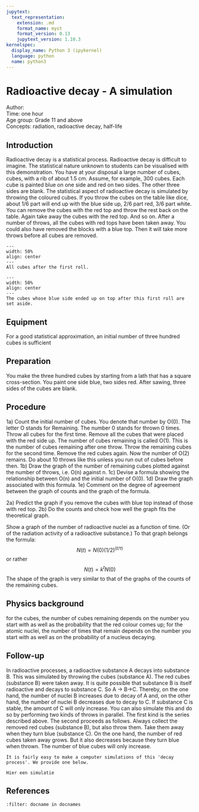 ```yaml
---
jupytext:
  text_representation:
    extension: .md
    format_name: myst
    format_version: 0.13
    jupytext_version: 1.10.3
kernelspec:
  display_name: Python 3 (ipykernel)
  language: python
  name: python3
---
```


# Radioactive decay - A simulation

Author:     \
Time:	one hour\
Age group:	Grade 11 and above\
Concepts:	radiation, radioactive decay, half-life

## Introduction
Radioactive decay is a statistical process. Radioactive decay is difficult to imagine. The statistical nature unknown to students can be visualised with this demonstration.
You have at your disposal a large number of cubes, cubes, with a rib of about 1.5 cm. Assume, for example, 300 cubes. Each cube is painted blue on one side and red on two sides. The other three sides are blank.
The statistical aspect of radioactive decay is simulated by throwing the coloured cubes. If you throw the cubes on the table like dice, about 1/6 part will end up with the blue side up, 2/6 part red, 3/6 part white.
You can remove the cubes with the red top and throw the rest back on the table. Again take away the cubes with the red top. And so on. After a number of throws, all the cubes with red tops have been taken away.
You could also have removed the blocks with a blue top. Then it will take more throws before all cubes are removed. 


```{figure} demo97_figure1.jpg
---
width: 50%
align: center
---
All cubes after the first roll.
```

```{figure} demo97_figure2.jpg
---
width: 50%
align: center
---
The cubes whose blue side ended up on top after this first roll are set aside.
```


## Equipment
For a good statistical approximation, an initial number of three hundred cubes is sufficient

## Preparation
You make the three hundred cubes by starting from a lath that has a square cross-section. You paint one side blue, two sides red. After sawing, three sides of the cubes are blank.

## Procedure
1a) Count the initial number of cubes. You denote that number by O(0). The letter O stands for Remaining. The number 0 stands for thrown 0 times.
Throw all cubes for the first time. Remove all the cubes that were placed with the red side up. The number of cubes remaining is called O(1).
This is the number of cubes remaining after one throw.
Throw the remaining cubes for the second time. Remove the red cubes again. Now the number of O(2) remains.
Do about 10 throws like this unless you run out of cubes before then.
1b) Draw the graph of the number of remaining cubes plotted against the number of throws, i.e. O(n) against n.
1c) Devise a formula showing the relationship between O(n) and the initial number of O(0).
1d) Draw the graph associated with this formula.
1e) Comment on the degree of agreement between the graph of counts and the graph of the formula.

2a) Predict the graph if you remove the cubes with blue top instead of those with red top.
2b) Do the counts and check how well the graph fits the theoretical graph.

Show a graph of the number of radioactive nuclei as a function of time. (Or of the radiation activity of a radioactive substance.) To that graph belongs the formula:
$$N(t)=N(0) (1/2)^(t/τ)$$ or rather $$N(t)=k^t N(0)$$
The shape of the graph is very similar to that of the graphs of the counts of the remaining cubes. 

## Physics background
for the cubes, the number of cubes remaining depends on the number you start with as well as the probability that the red colour comes up;
	for the atomic nuclei, the number of times that remain depends on the number you start with as well as on the probability of a nucleus decaying. 

## Follow-up
In radioactive processes, a radioactive substance A decays into substance B. 
This was simulated by throwing the cubes (substance A). The red cubes (substance B) were taken away.
It is quite possible that substance B is itself radioactive and decays to substance C. So A → B→C.
Thereby, on the one hand, the number of nuclei B increases due to decay of A and, on the other hand, the number of nuclei B decreases due to decay to C. If substance C is stable, the amount of C will only increase.
You can also simulate this and do so by performing two kinds of throws in parallel. The first kind is the series described above. The second proceeds as follows.
Always collect the removed red cubes (substance B), but also throw them. Take them away when they turn blue (substance C). 
On the one hand, the number of red cubes taken away grows. But it also decreases because they turn blue when thrown.
The number of blue cubes will only increase.

```{tip}
Ìt is fairly easy to make a computer simulations of this 'decay process'. We provide one below.
```

```{code-cell} python
Hier een simulatie
```


## References
```{bibliography}
:filter: docname in docnames
```